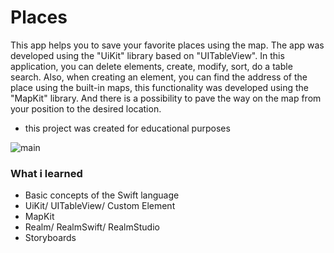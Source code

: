 

# Places




This app helps you to save your favorite places using the map.
The app was developed using the "UiKit" library based on "UITableView". In this application, you can delete elements, 
create, modify, sort, do a table search. Alsо, when creating an element, you can find the address of the place using the 
built-in maps, this functionality was developed using the "MapKit" library. And there is a possibility to pave the way on 
the map from your position to the desired location.
- this project was created for educational purposes


![main](https://user-images.githubusercontent.com/25368260/181844401-7abbed7d-87a7-47cf-b1b3-2dc7470a4666.png)


### What i learned

- Basic concepts of the Swift language
- UiKit/ UITableView/ Custom Element
- MapKit
- Realm/ RealmSwift/ RealmStudio
- Storyboards
